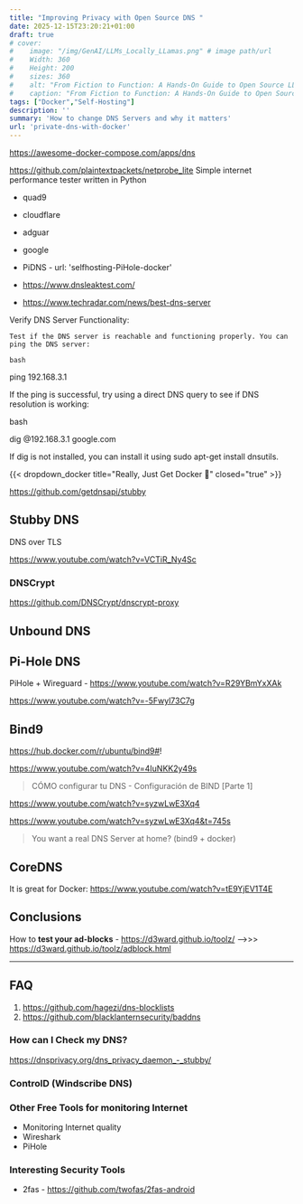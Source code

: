 ```yaml
---
title: "Improving Privacy with Open Source DNS "
date: 2025-12-15T23:20:21+01:00
draft: true
# cover:
#    image: "/img/GenAI/LLMs_Locally_LLamas.png" # image path/url 
#    Width: 360
#    Height: 200
#    sizes: 360
#    alt: "From Fiction to Function: A Hands-On Guide to Open Source LLM Models.." # alt text
#    caption: "From Fiction to Function: A Hands-On Guide to Open Source LLM Models." # display caption
tags: ["Docker","Self-Hosting"]
description: ''
summary: 'How to change DNS Servers and why it matters'
url: 'private-dns-with-docker'
---
```


https://awesome-docker-compose.com/apps/dns

<!-- https://www.youtube.com/@TokinPrivacy/videos

Cybersecurity for Beginners: Basic Skills
https://www.youtube.com/watch?v=aRbKFCY4tjE -->


https://github.com/plaintextpackets/netprobe_lite
Simple internet performance tester written in Python



* quad9
* cloudflare
* adguar
* google
* PiDNS - url: 'selfhosting-PiHole-docker'

* https://www.dnsleaktest.com/
* https://www.techradar.com/news/best-dns-server

Verify DNS Server Functionality:

    Test if the DNS server is reachable and functioning properly. You can ping the DNS server:

    bash

ping 192.168.3.1

If the ping is successful, try using a direct DNS query to see if DNS resolution is working:

bash

dig @192.168.3.1 google.com

If dig is not installed, you can install it using sudo apt-get install dnsutils.

<!-- 
Is Your VPN Leaking?
https://www.youtube.com/watch?v=GxVIa3eDdnM -->


{{< dropdown_docker title="Really, Just Get Docker 🐋" closed="true" >}}

https://github.com/getdnsapi/stubby

## Stubby DNS

DNS over TLS

https://www.youtube.com/watch?v=VCTiR_Ny4Sc


### DNSCrypt

https://github.com/DNSCrypt/dnscrypt-proxy

## Unbound DNS

## Pi-Hole DNS

PiHole + Wireguard - https://www.youtube.com/watch?v=R29YBmYxXAk

https://www.youtube.com/watch?v=-5Fwyl73C7g

## Bind9

https://hub.docker.com/r/ubuntu/bind9#!

https://www.youtube.com/watch?v=4IuNKK2y49s

> CÓMO configurar tu DNS - Configuración de BIND [Parte 1]


https://www.youtube.com/watch?v=syzwLwE3Xq4

https://www.youtube.com/watch?v=syzwLwE3Xq4&t=745s
> You want a real DNS Server at home? (bind9 + docker)


## CoreDNS

It is great for Docker: https://www.youtube.com/watch?v=tE9YjEV1T4E

## Conclusions

How to **test your ad-blocks** - https://d3ward.github.io/toolz/ -->>> https://d3ward.github.io/toolz/adblock.html


--- 


## FAQ

1. https://github.com/hagezi/dns-blocklists
2. https://github.com/blacklanternsecurity/baddns

### How can I Check my DNS?


https://dnsprivacy.org/dns_privacy_daemon_-_stubby/

### ControlD (Windscribe DNS)


### Other Free Tools for monitoring Internet


* Monitoring Internet quality
* Wireshark
* PiHole

### Interesting Security Tools

* 2fas - https://github.com/twofas/2fas-android